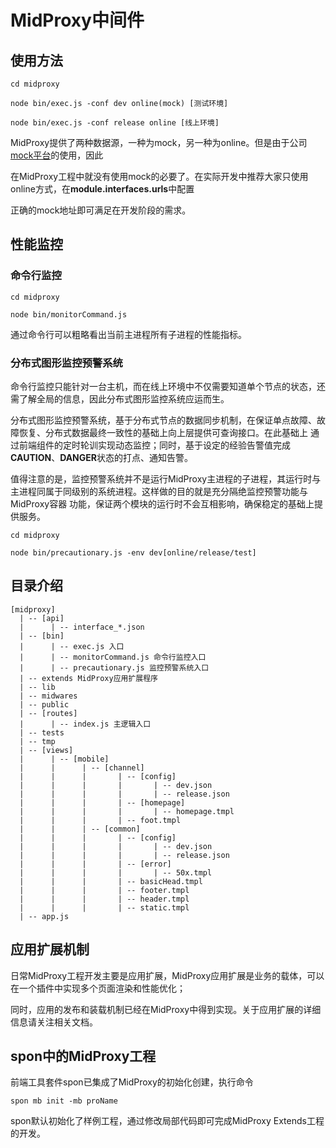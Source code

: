 # MidProxy中间件

## 使用方法

```
cd midproxy

node bin/exec.js -conf dev online(mock) [测试环境]

node bin/exec.js -conf release online [线上环境]
```

MidProxy提供了两种数据源，一种为mock，另一种为online。但是由于公司[mock平台](http://mock.showjoy.net)的使用，因此

在MidProxy工程中就没有使用mock的必要了。在实际开发中推荐大家只使用online方式，在**module.interfaces.urls**中配置

正确的mock地址即可满足在开发阶段的需求。

## 性能监控

### 命令行监控

```
cd midproxy

node bin/monitorCommand.js
```

通过命令行可以粗略看出当前主进程所有子进程的性能指标。

### 分布式图形监控预警系统
命令行监控只能针对一台主机，而在线上环境中不仅需要知道单个节点的状态，还需了解全局的信息，因此分布式图形监控系统应运而生。

分布式图形监控预警系统，基于分布式节点的数据同步机制，在保证单点故障、故障恢复、分布式数据最终一致性的基础上向上层提供可查询接口。在此基础上
通过前端组件的定时轮训实现动态监控；同时，基于设定的经验告警值完成**CAUTION**、**DANGER**状态的打点、通知告警。

值得注意的是，监控预警系统并不是运行MidProxy主进程的子进程，其运行时与主进程同属于同级别的系统进程。这样做的目的就是充分隔绝监控预警功能与MidProxy容器
功能，保证两个模块的运行时不会互相影响，确保稳定的基础上提供服务。

```
cd midproxy

node bin/precautionary.js -env dev[online/release/test]
```

## 目录介绍

```
[midproxy]
  | -- [api]
  |      | -- interface_*.json
  | -- [bin]
  |      | -- exec.js 入口
  |      | -- monitorCommand.js 命令行监控入口
  |      | -- precautionary.js 监控预警系统入口
  | -- extends MidProxy应用扩展程序
  | -- lib
  | -- midwares
  | -- public
  | -- [routes]
  |      | -- index.js 主逻辑入口
  | -- tests
  | -- tmp
  | -- [views]
  |      | -- [mobile]
  |      |      | -- [channel]
  |      |      |       | -- [config]
  |      |      |       |       | -- dev.json
  |      |      |       |       | -- release.json
  |      |      |       | -- [homepage]
  |      |      |       |       | -- homepage.tmpl
  |      |      |       | -- foot.tmpl
  |      |      | -- [common]
  |      |      |       | -- [config]
  |      |      |       |       | -- dev.json
  |      |      |       |       | -- release.json
  |      |      |       | -- [error]
  |      |      |       |       | -- 50x.tmpl
  |      |      |       | -- basicHead.tmpl
  |      |      |       | -- footer.tmpl
  |      |      |       | -- header.tmpl
  |      |      |       | -- static.tmpl
  | -- app.js
  ```

  ## 应用扩展机制

  日常MidProxy工程开发主要是应用扩展，MidProxy应用扩展是业务的载体，可以在一个插件中实现多个页面渲染和性能优化；

  同时，应用的发布和装载机制已经在MidProxy中得到实现。关于应用扩展的详细信息请关注相关文档。

  ## spon中的MidProxy工程

  前端工具套件spon已集成了MidProxy的初始化创建，执行命令

  ```
  spon mb init -mb proName
  ```

  spon默认初始化了样例工程，通过修改局部代码即可完成MidProxy Extends工程的开发。